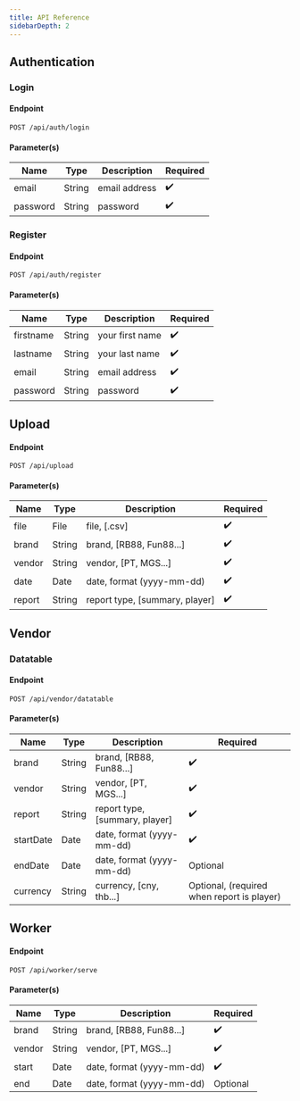```yaml
---
title: API Reference 
sidebarDepth: 2
---
```


## Authentication
### Login
#### Endpoint
```
POST /api/auth/login
```
#### Parameter(s)
| Name| Type | Description| Required|
|-----|------|------------|---------|
|email|String|email address| :heavy_check_mark:|
|password|String|password| :heavy_check_mark:|

### Register
#### Endpoint
```
POST /api/auth/register
```
#### Parameter(s)
| Name| Type | Description| Required|
|-----|------|------------|---------|
|firstname|String|your first name| :heavy_check_mark:|
|lastname|String|your last name| :heavy_check_mark:|
|email|String|email address| :heavy_check_mark:|
|password|String|password| :heavy_check_mark:|
## Upload
#### Endpoint
```
POST /api/upload
```
#### Parameter(s)
| Name| Type | Description| Required|
|-----|------|------------|---------|
|file|File|file, [.csv]| :heavy_check_mark:|
|brand|String|brand, [RB88, Fun88...]| :heavy_check_mark:|
|vendor|String|vendor, [PT, MGS...]| :heavy_check_mark:|
|date|Date|date, format (yyyy-mm-dd)| :heavy_check_mark:|
|report|String|report type, [summary, player]| :heavy_check_mark:|

## Vendor
### Datatable
#### Endpoint
```
POST /api/vendor/datatable
```
#### Parameter(s)
| Name| Type | Description| Required|
|-----|------|------------|---------|
|brand|String|brand, [RB88, Fun88...]| :heavy_check_mark:|
|vendor|String|vendor, [PT, MGS...]| :heavy_check_mark:|
|report|String|report type, [summary, player]| :heavy_check_mark:|
|startDate|Date|date, format (yyyy-mm-dd)| :heavy_check_mark:|
|endDate|Date|date, format (yyyy-mm-dd)| Optional|
|currency|String|currency, [cny, thb...]| Optional, (required when report is player)|

## Worker
#### Endpoint
```
POST /api/worker/serve
```
#### Parameter(s)
| Name| Type | Description| Required|
|-----|------|------------|---------|
|brand|String|brand, [RB88, Fun88...]| :heavy_check_mark:|
|vendor|String|vendor, [PT, MGS...]| :heavy_check_mark:|
|start|Date|date, format (yyyy-mm-dd)| :heavy_check_mark:|
|end|Date|date, format (yyyy-mm-dd)| Optional|